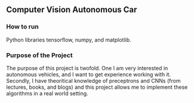 ## Computer Vision Autonomous Car

### How to run
Python libraries tensorflow, numpy, and matplotlib.

### Purpose of the Project
The purpose of this project is twofold. One I am very interested in autonomous vehicles, and I want to get experience working with it. Secondly, I have theoritical knowledge of preceptrons and CNNs (from lectures, books, and blogs) and this project allows me to implement these algorithms in a real world setting.
